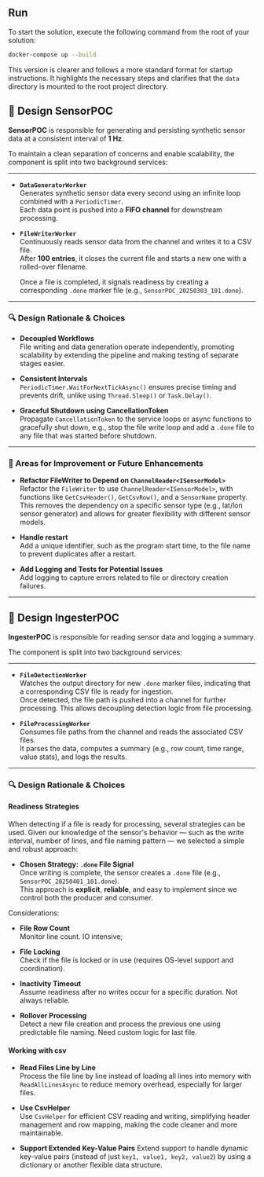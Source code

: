 ## Run

To start the solution, execute the following command from the root of your solution:

```bash
docker-compose up --build
```

This version is clearer and follows a more standard format for startup instructions. It highlights the necessary steps and clarifies that the `data` directory is mounted to the root project directory.


## 🧩 Design SensorPOC

**SensorPOC** is responsible for generating and persisting synthetic sensor data at a consistent interval of **1 Hz**.

To maintain a clean separation of concerns and enable scalability, the component is split into two background services:

---

- **`DataGeneratorWorker`**  
  Generates synthetic sensor data every second using an infinite loop combined with a `PeriodicTimer`.  
  Each data point is pushed into a **FIFO channel** for downstream processing.

- **`FileWriterWorker`**  
  Continuously reads sensor data from the channel and writes it to a CSV file.  
  After **100 entries**, it closes the current file and starts a new one with a rolled-over filename.

  Once a file is completed, it signals readiness by creating a corresponding `.done` marker file (e.g., `SensorPOC_20250303_101.done`).

---

### 🔍 Design Rationale & Choices

- **Decoupled Workflows**  
  File writing and data generation operate independently, promoting scalability by extending the pipeline and making testing of separate stages easier.

- **Consistent Intervals**  
  `PeriodicTimer.WaitForNextTickAsync()` ensures precise timing and prevents drift, unlike using `Thread.Sleep()` or `Task.Delay()`.

- **Graceful Shutdown using CancellationToken**  
  Propagate `CancellationToken` to the service loops or async functions to gracefully shut down, e.g., stop the file write loop and add a `.done` file to any file that was started before shutdown.

---

### 🔧 Areas for Improvement or Future Enhancements

- **Refactor FileWriter to Depend on `ChannelReader<ISensorModel>`**  
  Refactor the `FileWriter` to use `ChannelReader<ISensorModel>`, with functions like `GetCsvHeader()`, `GetCsvRow()`, and a `SensorName` property. This removes the dependency on a specific sensor type (e.g., lat/lon sensor generator) and allows for greater flexibility with different sensor models.

- **Handle restart**  
  Add a unique identifier, such as the program start time, to the file name to prevent duplicates after a restart.

- **Add Logging and Tests for Potential Issues**  
  Add logging to capture errors related to file or directory creation failures.

---

## 🧩 Design IngesterPOC

**IngesterPOC** is responsible for reading sensor data and logging a summary.

The component is split into two background services:

---
- **`FileDetectionWorker`**  
  Watches the output directory for new `.done` marker files, indicating that a corresponding CSV file is ready for ingestion.  
  Once detected, the file path is pushed into a channel for further processing. This allows decoupling detection logic from file processing.

- **`FileProcessingWorker`**  
  Consumes file paths from the channel and reads the associated CSV files.  
  It parses the data, computes a summary (e.g., row count, time range, value stats), and logs the results.

---

### 🔍 Design Rationale & Choices

#### Readiness Strategies

When detecting if a file is ready for processing, several strategies can be used. Given our knowledge of the sensor's behavior — such as the write interval, number of lines, and file naming pattern — we selected a simple and robust approach:

- **Chosen Strategy: `.done` File Signal**  
  Once writing is complete, the sensor creates a `.done` file (e.g., `SensorPOC_20250401_101.done`).  
  This approach is **explicit**, **reliable**, and easy to implement since we control both the producer and consumer.

Considerations:
- **File Row Count**  
  Monitor line count. IO intensive;

- **File Locking**  
  Check if the file is locked or in use (requires OS-level support and coordination).

- **Inactivity Timeout**  
  Assume readiness after no writes occur for a specific duration. Not always reliable.

- **Rollover Processing**  
  Detect a new file creation and process the previous one using predictable file naming. Need custom logic for last file. 

#### Working with csv

- **Read Files Line by Line**  
  Process the file line by line instead of loading all lines into memory with `ReadAllLinesAsync` to reduce memory overhead, especially for larger files.

- **Use CsvHelper**  
  Use `CsvHelper` for efficient CSV reading and writing, simplifying header management and row mapping, making the code cleaner and more maintainable.

- **Support Extended Key-Value Pairs**
  Extend support to handle dynamic key-value pairs (instead of just `key1, value1, key2, value2`) by using a dictionary or another flexible data structure.



